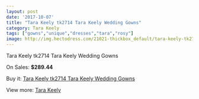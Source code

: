 ```yaml
---
layout: post
date: '2017-10-07'
title: "Tara Keely tk2714 Tara Keely Wedding Gowns"
category: Tara Keely
tags: ["gowns","unique","dresses","tara","rosy"]
image: http://img.hectodress.com/21021-thickbox_default/tara-keely-tk2714-tara-keely-wedding-gowns.jpg
---
```

Tara Keely tk2714 Tara Keely Wedding Gowns

On Sales: **$289.44**
<a href="https://www.hectodress.com/tara-keely/9633-tara-keely-tk2714-tara-keely-wedding-gowns.html"><amp-img layout="responsive" width="600" height="600" src="//img.hectodress.com/21021-thickbox_default/tara-keely-tk2714-tara-keely-wedding-gowns.jpg" alt="Tara Keely tk2714 Tara Keely Wedding Gowns 0" /></a>

Buy it: [Tara Keely tk2714 Tara Keely Wedding Gowns](https://www.hectodress.com/tara-keely/9633-tara-keely-tk2714-tara-keely-wedding-gowns.html "Tara Keely tk2714 Tara Keely Wedding Gowns")

View more: [Tara Keely](https://www.hectodress.com/159-tara-keely "Tara Keely")